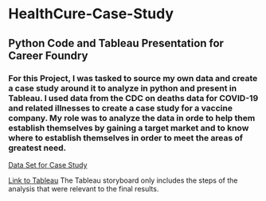 # HealthCure-Case-Study

## Python Code and Tableau Presentation for Career Foundry

### For this Project, I was tasked to source my own data and create a case study around it to analyze in python and present in Tableau. I used data from the CDC on deaths data for COVID-19 and related illnesses to create a case study for a vaccine company. My role was to analyze the data in orde to help them establish themselves by gaining a target market and to know where to establish themselves in order to meet the areas of greatest need. 


[Data Set for Case Study](https://catalog.data.gov/dataset/provisional-covid-19-death-counts-by-sex-age-and-state)

[Link to Tableau](https://public.tableau.com/views/HealthCureStoryboard/Story1?:language=en-US&publish=yes&:display_count=n&:origin=viz_share_link)
The Tableau storyboard only includes the steps of the analysis that were relevant to the final results.
